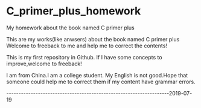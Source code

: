 # C_primer_plus_homework
My homework about the book named C primer plus

This are my works(like anwsers) about the book named C primer plus
Welcome to freeback to me and help me to correct the contents!

This is my first repository in Github.
If I have some concepts to improve,welcome to freeback!

I am from China.I am a college student.
My English is not good.Hope that someone could help me to correct them  if my content have grammar errors.

-------------------------------------------------------------------2019-07-19
